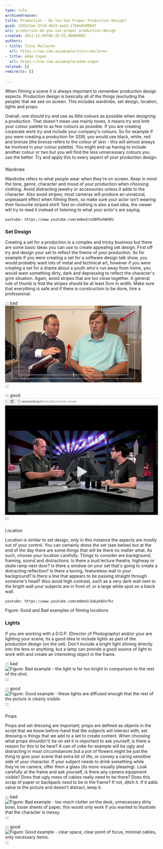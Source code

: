 ```yaml
---
type: rule
archivedreason: 
title: Production - Do You Use Proper Production Design?
guid: 193513ae-37cb-4633-aa14-17b8e020984f
uri: production-do-you-use-proper-production-design
created: 2011-12-06T06:25:55.0000000Z
authors:
- title: Titus Maclaren
  url: https://ssw.com.au/people/titus-maclaren
- title: Adam Cogan
  url: https://ssw.com.au/people/adam-cogan
related: []
redirects: []

---
```


When filming a scene it is always important to remember production design aspects. Production design is basically all of the things (excluding the people) that we see on screen. This includes wardrobe, set design, location, lights and props.

<!--endintro-->

Overall, one should try and use as little colours as possible when designing a production. That doesn't mean use mainly tones, it means try and limit your colour palette to as few colours as possible. If you are creating corporate work try and include your company's colours. So for example if you were creating a production for SSW, you would use black, white, red and bronze (the bronze refers to the colour of skin - this will almost always be involved in your colour palette). You might end up having to include another colour or two but you will find the less unnecessary colours you use the better. Try and apply this to every aspect of your production design.

###  
   Wardrobe

Wardrobe refers to what people wear when they're on screen. Keep in mind the tone, genre, character and mood of your production when choosing clothing. Avoid distracting jewelry or accessories unless it adds to the character. Also avoid stripes; most cameras will produce an unnatural, unpleasant effect when filming them, so make sure your actor isn't wearing their favourite striped shirt! Text on clothing is also a bad idea, the viewer will try to read it instead of listening to what your actor's are saying.


`youtube: https://www.youtube.com/embed/eZBPbshWSRU`
 

### Set Design

Creating a set for a production is a complex and tricky business but there are some basic ideas you can use to create appealing set design. First off try and design your set to reflect the theme of your production. So for example if you were creating a set for a software design talk show, you would probably want lots of metal and technical art, however if you were creating a set for a drama about a youth who's run away from home, you would want something dirty, dark and depressing to reflect the character's grim situation. Again, avoid stripes that are too close together. A general rule of thumb is that the stripes should be at least 5cm in width. Make sure that everything is safe and if there is construction to be done, hire a professional.


::: bad  
![Figure: Bad example - dark wall on the side, boring wall in the middle, reflective surface with people passing behind, lack of depth.](Bad-set-design-example.jpg)  
:::


::: good  
![Figure: Good example - interesting background but not distracting, relevant furniture, set reflects theme of show](good-set-example.png)  
:::

###  
Location


Location is similar to set design, only in this instance the aspects are mostly out of your control. You can certainly dress the set (see below) but at the end of the day there are some things that will be there no matter what. As such, choose your location carefully. Things to consider are background, framing, sound and distractions. Is there a loud lecture theatre, highway or skate ramp next door? Is there a window on your set that's going to create a distracting reflection? Is there a boring, featureless wall in your background? Is there a line that appears to be passing straight through someone's head? Also avoid high contrast, such as a very dark wall next to the bright wall your subjects are in front of, or a large white spot on a black wall.


`youtube: https://www.youtube.com/embed/2wbykQVvfkc`
 

Figure: Good and Bad examples of filming locations

###    Lights

If you are working with a D.O.P. (Director of Photography) and/or your are lighting your scene, its a good idea to include lights as part of the production design (on the set). Don't include a bright light shining directly into the lens or anything, but a lamp can provide a good source of light to work with and create an interesting object in the frame.


::: bad  
![Figure: Bad example - the light is far too bright in comparison to the rest of the shot.](Lighting-bad-example-DSC\_0023-small.JPG)  
:::


::: good  
![Figure: Good example - these lights are diffused enough that the rest of the picture is clearly visible.](Japan\_by\_dhatt1.jpg)  
:::

###  
   Props

Props and set dressing are important; props are defined as objects in the script that we know before-hand that the subjects will interact with, set dressing is things that we add to a set to create content. When choosing what props should(n't) be on set it is important to ask yourself, is there a reason for this to be here? A can of coke for example will be ugly and distracting in most circumstances but a pot of flowers might be just the thing to give your scene that extra bit of life, or convey a caring sensitive side of your character. If your subject needs to drink something while they're on camera, offer them a glass (its more visually pleasing). Look carefully at the frame and ask yourself, is there any camera equipment visible? Does that ugly mess of cables really need to be there? Does this scrap of paper or backpack     *need* to be in the frame? If not, ditch it. If it adds value to the picture and doesn't distract, keep it.


::: bad  
![Figure: Bad example - too much clutter on the desk, unnecessary dirty bowl, loose sheets of paper, this would only work if you wanted to illustrate that the character is messy.](Props-Bad-example-DSC\_0016.JPG)  
:::


::: good  
![Figure: Good example - clear space, clear point of focus, minimal cables, only necessary items.](Props-good-example-DSC\_0017.jpg)  
:::
